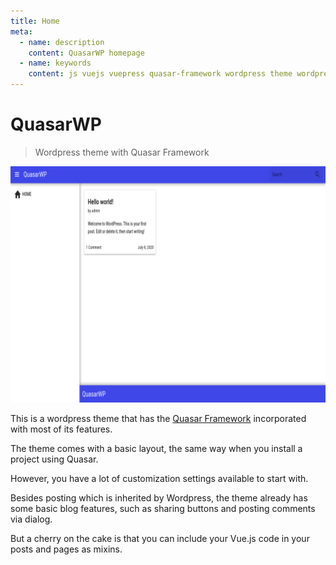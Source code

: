 ```yaml
---
title: Home
meta:
  - name: description
    content: QuasarWP homepage
  - name: keywords
    content: js vuejs vuepress quasar-framework wordpress theme wordpress-theme
---
```


# QuasarWP

> Wordpress theme with Quasar Framework

<p align="center">
  <img src="./images/screenshot.png" class="img-screenshot" />
</p>

This is a wordpress theme that has the [Quasar Framework](https://quasar.dev) incorporated with most of its features.

The theme comes with a basic layout, the same way when you install a project using Quasar. 

However, you have a lot of customization settings available to start with.

Besides posting which is inherited by Wordpress, the theme already has some basic blog features, such as sharing buttons and posting comments via dialog.

But a cherry on the cake is that you can include your Vue.js code in your posts and pages as mixins.
